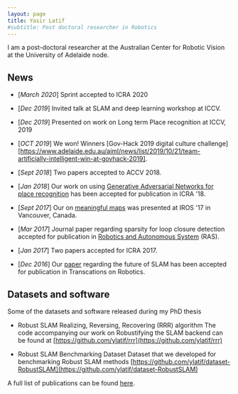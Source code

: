 ```yaml
---
layout: page
title: Yasir Latif
#subtitle: Post doctoral researcher in Robotics
---
```


I am a post-doctoral researcher at the Australian Center for Robotic Vision at the University of Adelaide node.

## News

- [*March 2020*] Sprint accepted to ICRA 2020
 - [*Dec 2019*] Invited talk at SLAM and deep learning workshop at ICCV.
 - [*Dec 2019*] Presented on work on Long term Place recognition at ICCV, 2019
 - [*OCT 2019*] We won! Winners [Gov-Hack 2019 digital culture challenge][https://www.adelaide.edu.au/aiml/news/list/2019/10/21/team-artificially-intelligent-win-at-govhack-2019]. 
 
 - [*Sept 2018*] Two papers accepted to ACCV 2018.
 - [*Jan 2018*] Our work on using [Generative Adversarial Networks for place recognition](https://arxiv.org/abs/1709.08810) has been accepted for publication in ICRA '18.
 - [*Sept 2017*] Our on [meaningful maps](https://arxiv.org/abs/1609.07849) was presented at IROS '17 in Vancouver, Canada.
 - [*Mar 2017*] Journal paper regarding sparsity for loop closure detection accepted for publication in [Robotics and Autonomous System](https://www.journals.elsevier.com/robotics-and-autonomous-systems/) (RAS). 
 - [*Jan 2017*] Two papers accepted for ICRA 2017. 
 - [*Dec 2016*] Our [paper](http://ieeexplore.ieee.org/abstract/document/7747236/) regarding the future of SLAM has been accepted for publication in Transcations on Robotics. 

## Datasets and software

Some of the datasets and software released during my PhD thesis

 - Robust SLAM Realizing, Reversing, Recovering (RRR) algorithm
   The code accompanying our work on Robustifying the SLAM backend can be found at
   [https://github.com/ylatif/rrr](https://github.com/ylatif/rrr)

 - Robust SLAM Benchmarking Dataset
   Dataset that we developed for benchmarking Robust SLAM methods 
   [https://github.com/ylatif/dataset-RobustSLAM](https://github.com/ylatif/dataset-RobustSLAM)

A full list of publications can be found [here](/publications).

